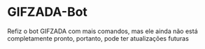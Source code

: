 # GIFZADA-Bot
Refiz o bot GIFZADA com mais comandos, mas ele ainda não está completamente pronto, portanto, pode ter atualizações futuras
